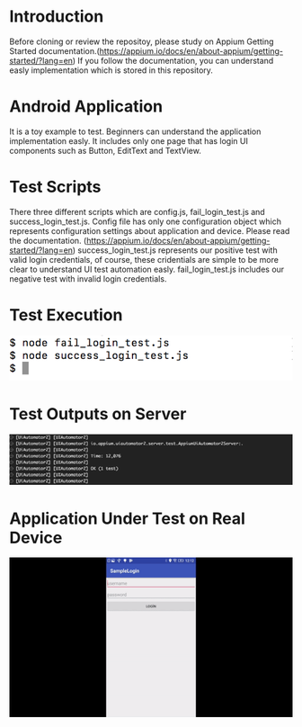 # Introduction
Before cloning or review the repositoy, please study on Appium Getting Started documentation.(https://appium.io/docs/en/about-appium/getting-started/?lang=en)
If you follow the documentation, you can understand easly implementation which is stored in this repository. 

# Android Application
It is a toy example to test. Beginners can understand the application implementation easly.
It includes only one page that has login UI components such as Button, EditText and TextView.

# Test Scripts
There three different scripts which are config.js, fail_login_test.js and success_login_test.js.
Config file has only one configuration object which represents configuration settings about application and device. Please read the documentation. (https://appium.io/docs/en/about-appium/getting-started/?lang=en)
success_login_test.js represents our positive test with valid login credentials, of course, these cridentials are simple to be more clear to understand UI test automation easly.
fail_login_test.js includes our negative test with invalid login credentials.

# Test Execution
![Alt text](https://github.com/sercanparker/AppiumSampleLogin/blob/master/AppiumTestDemo/Test_Execution.png "Test Execution")
# Test Outputs on Server
![Alt text](https://github.com/sercanparker/AppiumSampleLogin/blob/master/AppiumTestDemo/Test_Output.png "Test Output")
# Application Under Test on Real Device
![](real_device_screen.gif)
